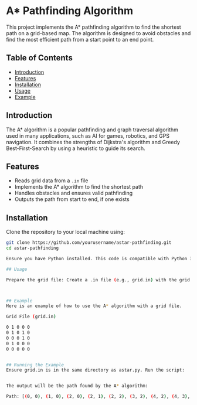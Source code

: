 # A* Pathfinding Algorithm

This project implements the A* pathfinding algorithm to find the shortest path on a grid-based map. The algorithm is designed to avoid obstacles and find the most efficient path from a start point to an end point.

## Table of Contents

- [Introduction](#introduction)
- [Features](#features)
- [Installation](#installation)
- [Usage](#usage)
- [Example](#example)

## Introduction

The A* algorithm is a popular pathfinding and graph traversal algorithm used in many applications, such as AI for games, robotics, and GPS navigation. It combines the strengths of Dijkstra's algorithm and Greedy Best-First-Search by using a heuristic to guide its search.

## Features

- Reads grid data from a `.in` file
- Implements the A* algorithm to find the shortest path
- Handles obstacles and ensures valid pathfinding
- Outputs the path from start to end, if one exists

## Installation

Clone the repository to your local machine using:

```sh
git clone https://github.com/yourusername/astar-pathfinding.git
cd astar-pathfinding

Ensure you have Python installed. This code is compatible with Python 3.

## Usage

Prepare the grid file: Create a .in file (e.g., grid.in) with the grid layout. Each line represents a row in the grid, and each cell is separated by a space. 0 represents a walkable cell, and 1 represents an obstacle.



## Example
Here is an example of how to use the A* algorithm with a grid file.

Grid File (grid.in)

0 1 0 0 0
0 1 0 1 0
0 0 0 1 0
0 1 0 0 0
0 0 0 0 0


## Running the Example
Ensure grid.in is in the same directory as astar.py. Run the script:


The output will be the path found by the A* algorithm:

Path: [(0, 0), (1, 0), (2, 0), (2, 1), (2, 2), (3, 2), (4, 2), (4, 3), (4, 4)]